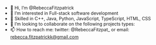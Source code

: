 - 👋 Hi, I’m @RebeccaFitzpatrick
- 👀 I’m interested in Full-stack software development
- 🌱 Skilled in C++, Java, Python, JavaScript, TypeScript, HTML, CSS
- 💞️ I’m looking to collaborate on the following projects types:
- 📫 How to reach me: twitter: @RebeccaFitzpat_ or email: rebecca.fitzpatrickk@gmail.com

<!---
RebeccaFitzpatrick/RebeccaFitzpatrick is a ✨ special ✨ repository because its `README.md` (this file) appears on your GitHub profile.
You can click the Preview link to take a look at your changes.
--->
